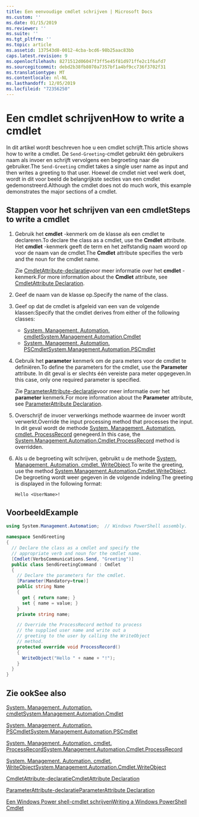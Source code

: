 ```yaml
---
title: Een eenvoudige cmdlet schrijven | Microsoft Docs
ms.custom: ''
ms.date: 01/15/2019
ms.reviewer: ''
ms.suite: ''
ms.tgt_pltfrm: ''
ms.topic: article
ms.assetid: 137543d8-0012-4cba-bcd6-98b25aac83bb
caps.latest.revision: 9
ms.openlocfilehash: 8271512d06047f3ff5e45f81d971ffe2c1f6afd7
ms.sourcegitcommit: debd2b38fb8070a7357bf1a4bf9cc736f3702f31
ms.translationtype: MT
ms.contentlocale: nl-NL
ms.lasthandoff: 12/05/2019
ms.locfileid: "72356250"
---
```

# <a name="how-to-write-a-cmdlet"></a><span data-ttu-id="a7a75-102">Een cmdlet schrijven</span><span class="sxs-lookup"><span data-stu-id="a7a75-102">How to write a cmdlet</span></span>

<span data-ttu-id="a7a75-103">In dit artikel wordt beschreven hoe u een cmdlet schrijft.</span><span class="sxs-lookup"><span data-stu-id="a7a75-103">This article shows how to write a cmdlet.</span></span> <span data-ttu-id="a7a75-104">De `Send-Greeting`-cmdlet gebruikt één gebruikers naam als invoer en schrijft vervolgens een begroeting naar die gebruiker.</span><span class="sxs-lookup"><span data-stu-id="a7a75-104">The `Send-Greeting` cmdlet takes a single user name as input and then writes a greeting to that user.</span></span> <span data-ttu-id="a7a75-105">Hoewel de cmdlet niet veel werk doet, wordt in dit voor beeld de belangrijkste secties van een cmdlet gedemonstreerd.</span><span class="sxs-lookup"><span data-stu-id="a7a75-105">Although the cmdlet does not do much work, this example demonstrates the major sections of a cmdlet.</span></span>

## <a name="steps-to-write-a-cmdlet"></a><span data-ttu-id="a7a75-106">Stappen voor het schrijven van een cmdlet</span><span class="sxs-lookup"><span data-stu-id="a7a75-106">Steps to write a cmdlet</span></span>

1. <span data-ttu-id="a7a75-107">Gebruik het **cmdlet** -kenmerk om de klasse als een cmdlet te declareren.</span><span class="sxs-lookup"><span data-stu-id="a7a75-107">To declare the class as a cmdlet, use the **Cmdlet** attribute.</span></span> <span data-ttu-id="a7a75-108">Het **cmdlet** -kenmerk geeft de term en het zelfstandig naam woord op voor de naam van de cmdlet.</span><span class="sxs-lookup"><span data-stu-id="a7a75-108">The **Cmdlet** attribute specifies the verb and the noun for the cmdlet name.</span></span>

   <span data-ttu-id="a7a75-109">Zie [CmdletAttribute-declaratie](cmdlet-attribute-declaration.md)voor meer informatie over het **cmdlet** -kenmerk.</span><span class="sxs-lookup"><span data-stu-id="a7a75-109">For more information about the **Cmdlet** attribute, see [CmdletAttribute Declaration](cmdlet-attribute-declaration.md).</span></span>

2. <span data-ttu-id="a7a75-110">Geef de naam van de klasse op.</span><span class="sxs-lookup"><span data-stu-id="a7a75-110">Specify the name of the class.</span></span>

3. <span data-ttu-id="a7a75-111">Geef op dat de cmdlet is afgeleid van een van de volgende klassen:</span><span class="sxs-lookup"><span data-stu-id="a7a75-111">Specify that the cmdlet derives from either of the following classes:</span></span>

   * [<span data-ttu-id="a7a75-112">System. Management. Automation. cmdlet</span><span class="sxs-lookup"><span data-stu-id="a7a75-112">System.Management.Automation.Cmdlet</span></span>](/dotnet/api/System.Management.Automation.Cmdlet)
   * [<span data-ttu-id="a7a75-113">System. Management. Automation. PSCmdlet</span><span class="sxs-lookup"><span data-stu-id="a7a75-113">System.Management.Automation.PSCmdlet</span></span>](/dotnet/api/System.Management.Automation.PSCmdlet)

4. <span data-ttu-id="a7a75-114">Gebruik het **parameter** kenmerk om de para meters voor de cmdlet te definiëren.</span><span class="sxs-lookup"><span data-stu-id="a7a75-114">To define the parameters for the cmdlet, use the **Parameter** attribute.</span></span> <span data-ttu-id="a7a75-115">In dit geval is er slechts één vereiste para meter opgegeven.</span><span class="sxs-lookup"><span data-stu-id="a7a75-115">In this case, only one required parameter is specified.</span></span>

   <span data-ttu-id="a7a75-116">Zie [ParameterAttribute-declaratie](parameter-attribute-declaration.md)voor meer informatie over het **parameter** kenmerk.</span><span class="sxs-lookup"><span data-stu-id="a7a75-116">For more information about the **Parameter** attribute, see [ParameterAttribute Declaration](parameter-attribute-declaration.md).</span></span>

5. <span data-ttu-id="a7a75-117">Overschrijf de invoer verwerkings methode waarmee de invoer wordt verwerkt.</span><span class="sxs-lookup"><span data-stu-id="a7a75-117">Override the input processing method that processes the input.</span></span> <span data-ttu-id="a7a75-118">In dit geval wordt de methode [System. Management. Automation. cmdlet. ProcessRecord](/dotnet/api/System.Management.Automation.Cmdlet.ProcessRecord) genegeerd.</span><span class="sxs-lookup"><span data-stu-id="a7a75-118">In this case, the [System.Management.Automation.Cmdlet.ProcessRecord](/dotnet/api/System.Management.Automation.Cmdlet.ProcessRecord) method is overridden.</span></span>

6. <span data-ttu-id="a7a75-119">Als u de begroeting wilt schrijven, gebruikt u de methode [System. Management. Automation. cmdlet. WriteObject](/dotnet/api/System.Management.Automation.Cmdlet.WriteObject).</span><span class="sxs-lookup"><span data-stu-id="a7a75-119">To write the greeting, use the method [System.Management.Automation.Cmdlet.WriteObject](/dotnet/api/System.Management.Automation.Cmdlet.WriteObject).</span></span>
   <span data-ttu-id="a7a75-120">De begroeting wordt weer gegeven in de volgende indeling:</span><span class="sxs-lookup"><span data-stu-id="a7a75-120">The greeting is displayed in the following format:</span></span>

   ```Output
   Hello <UserName>!
   ```

## <a name="example"></a><span data-ttu-id="a7a75-121">Voorbeeld</span><span class="sxs-lookup"><span data-stu-id="a7a75-121">Example</span></span>

```csharp
using System.Management.Automation;  // Windows PowerShell assembly.

namespace SendGreeting
{
  // Declare the class as a cmdlet and specify the
  // appropriate verb and noun for the cmdlet name.
  [Cmdlet(VerbsCommunications.Send, "Greeting")]
  public class SendGreetingCommand : Cmdlet
  {
    // Declare the parameters for the cmdlet.
    [Parameter(Mandatory=true)]
    public string Name
    {
      get { return name; }
      set { name = value; }
    }
    private string name;

    // Override the ProcessRecord method to process
    // the supplied user name and write out a
    // greeting to the user by calling the WriteObject
    // method.
    protected override void ProcessRecord()
    {
      WriteObject("Hello " + name + "!");
    }
  }
}
```

## <a name="see-also"></a><span data-ttu-id="a7a75-122">Zie ook</span><span class="sxs-lookup"><span data-stu-id="a7a75-122">See also</span></span>

[<span data-ttu-id="a7a75-123">System. Management. Automation. cmdlet</span><span class="sxs-lookup"><span data-stu-id="a7a75-123">System.Management.Automation.Cmdlet</span></span>](/dotnet/api/System.Management.Automation.Cmdlet)

[<span data-ttu-id="a7a75-124">System. Management. Automation. PSCmdlet</span><span class="sxs-lookup"><span data-stu-id="a7a75-124">System.Management.Automation.PSCmdlet</span></span>](/dotnet/api/System.Management.Automation.PSCmdlet)

[<span data-ttu-id="a7a75-125">System. Management. Automation. cmdlet. ProcessRecord</span><span class="sxs-lookup"><span data-stu-id="a7a75-125">System.Management.Automation.Cmdlet.ProcessRecord</span></span>](/dotnet/api/System.Management.Automation.Cmdlet.ProcessRecord)

[<span data-ttu-id="a7a75-126">System. Management. Automation. cmdlet. WriteObject</span><span class="sxs-lookup"><span data-stu-id="a7a75-126">System.Management.Automation.Cmdlet.WriteObject</span></span>](/dotnet/api/System.Management.Automation.Cmdlet.WriteObject)

[<span data-ttu-id="a7a75-127">CmdletAttribute-declaratie</span><span class="sxs-lookup"><span data-stu-id="a7a75-127">CmdletAttribute Declaration</span></span>](cmdlet-attribute-declaration.md)

[<span data-ttu-id="a7a75-128">ParameterAttribute-declaratie</span><span class="sxs-lookup"><span data-stu-id="a7a75-128">ParameterAttribute Declaration</span></span>](parameter-attribute-declaration.md)

[<span data-ttu-id="a7a75-129">Een Windows Power shell-cmdlet schrijven</span><span class="sxs-lookup"><span data-stu-id="a7a75-129">Writing a Windows PowerShell Cmdlet</span></span>](writing-a-windows-powershell-cmdlet.md)